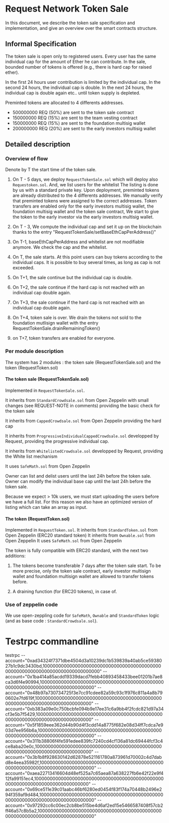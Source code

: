 # Request Network Token Sale
In this document, we describe the token sale specification and implementation,
and give an overview over the smart contracts structure.

## Informal Specification
The token sale is open only to registered users.
Every user has the same individual cap for the amount of Ether he can contribute.
In the sale, bounded number of tokens is offered (e.g., there is hard cap for raised ether).

In the first 24 hours user contribution is limited by the individual cap.
In the second 24 hours, the individual cap is double.
In the next 24 hours, the individual cap is double again etc.. until token supply is depleted.

Preminted tokens are allocated to 4 differents addresses.
* 500000000 REQ (50%) are sent to the token sale contract
* 150000000 REQ (15%) are sent to the team vesting contract
* 150000000 REQ (15%) are sent to the foundation multisig wallet
* 200000000 REQ (20%) are sent to the early investors multisig wallet



## Detailed description

### Overview of flow
Denote by T the start time of the token sale.

1. On T - 5 days, we deploy `RequestTokenSale.sol` which will deploy also `Requestoken.sol`. And, we list users for the whitelist
The listing is done by us with a standard private key.
Upon deployment, preminted tokens are already distributed to the 4 differents addresses.
We manually verify that preminted tokens were assigned to the correct addresses.
Token transfers are enabled only for the early investors multisig wallet, the foundation multisig wallet and the token sale contract,
We start to give the token to the early investor via the early investors multisig wallet.

2. On T - 3, We compute the individual cap and set it up on the blockchain thanks to the entry "RequestTokenSale/setBaseEthCapPerAddress()"

3. On T-1, baseEthCapPerAddress and whitelist are not modifiable anymore. 
We check the cap and the whitelist.

4. On T, the sale starts. At this point users can buy tokens according to the individual caps.
It is possible to buy several times, as long as cap is not exceeded.
5. On T+1, the sale continue but the individual cap is double.
6. On T+2, the sale continue if the hard cap is not reached with an individual cap double again.
7. On T+3, the sale continue if the hard cap is not reached with an individual cap double again.

8. On T+4, token sale is over. 
We drain the tokens not sold to the foundation mutlisign wallet with the entry RequestTokenSale.drainRemainingToken()

9. on T+7, token transfers are enabled for everyone.



### Per module description
The system has 2 modules : the token sale (RequestTokenSale.sol) and the token (RequestToken.sol)

#### The token sale (RequestTokenSale.sol)
Implemented in `RequestTokenSale.sol`. 

It inherits from `StandardCrowdsale.sol` from Open Zeppelin with small changes (see REQUEST-NOTE in comments) providing the basic check for the token sale

It inherits from `CappedCrowdsale.sol` from Open Zeppelin providing the hard cap

It inherits from `ProgressiveIndividualCappedCrowdsale.sol` developped by Request, providing the progressive individual cap.

It inherits from `WhitelistedCrowdsale.sol` developped by Request, providing the White list mechanism

It uses `SafeMath.sol` from Open Zeppelin

Owner can list and delist users until the last 24h before the token sale.
Owner can modify the individual base cap until the last 24h before the token sale.

Because we expect > 10k users, we must start uploading the users before we have a full list.
For this reason we also have an optimized version of listing which can take an array as input.

#### The token (RequestToken.sol)
Implemented in `RequestToken.sol`. 
It inherits from `StandardToken.sol` from Open Zeppelin (ERC20 standard token)
It inherits from `Ownable.sol` from Open Zeppelin
It uses `SafeMath.sol` from Open Zeppelin

The token is fully compatible with ERC20 standard, with the next two additions:
1. The tokens become transferable 7 days after the token sale start.
To be more precise, only the token sale contract, early investor multisign wallet and foundation multisign wallet are allowed to transfer tokens before.

2. A draining function (for ERC20 tokens), in case of.

### Use of zeppelin code
We use open-zeppling code for `SafeMath`, `Ownable` and `StandardToken` logic (and as base code : `StandardCrowdsale.sol`).

# Testrpc commandline
testrpc 
--account="0xad34324f7371dbe4504d3a10239dc1b539839a40ab5ce5938027b1c9dc3430bd,10000000000000000000000000000000000000000000000000000000000000000000000000000" 
--account="0x1ba414a85acdd19339dacd7febb40893458433bee01201b7ae8ca3d6f4e90994,10000000000000000000000000000000000000000000000000000000000000000000000000000"
--account="0x48b97a730734725f3e7cc91cdee82a59c93c1f976c811a4a8b790602e7fd619f,10000000000000000000000000000000000000000000000000000000000000000000000000000"
--account="0xb383a09e0c750bcbfe094b9e17ee31c6a9bb4f2fcdc821d97a34cf3e5b7f5429,10000000000000000000000000000000000000000000000000000000000000000000000000000"
--account="0x5f1859eee362d44b90d4f3cdd14a8775f682e08d34ff7cdca7e903d7ee956b6a,10000000000000000000000000000000000000000000000000000000000000000000000000000"
--account="0x311b38806f4fe591edee839fc7240cd4cf136a81dc69444fcf3c4ce8aba20e0c,10000000000000000000000000000000000000000000000000000000000000000000000000000"
--account="0x3b1b8f928630142d62878e521161780a873961d70002c4d7dabd8e4eea35982f,10000000000000000000000000000000000000000000000000000000000000000000000000000"
--account="0xaea22713416604d48ef525a7c65aea87a638227fb6e42f22e9f412fa99151ec4,10000000000000000000000000000000000000000000000000000000000000000000000000000"
--account="0x69ce511e39c01aabc46bf6280ed0454f83f174a70448b2496e294f359af9d484,10000000000000000000000000000000000000000000000000000000000000000000000000000"
--account="0x97292cc6c00ec2cb8be515be4d6af2ed15e5466587408f57cb2ff46a57c8b5a2,10000000000000000000000000000000000000000000000000000000000000000000000000000" 
